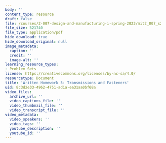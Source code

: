 ```yaml
---
body: ''
content_type: resource
draft: false
file: /courses/2-007-design-and-manufacturing-i-spring-2023/mit2_007_s23_whw05.pdf
file_size: 521740
file_type: application/pdf
hide_download: true
hide_download_original: null
image_metadata:
  caption: ''
  credit: ''
  image-alt: ''
learning_resource_types:
- Problem Sets
license: https://creativecommons.org/licenses/by-nc-sa/4.0/
resourcetype: Document
title: 'Written Homework 5: Transmissions and Fasteners'
uid: 8c3d2e33-4962-4751-ad1a-ea31aa0bf68a
video_files:
  archive_url: ''
  video_captions_file: ''
  video_thumbnail_file: ''
  video_transcript_file: ''
video_metadata:
  video_speakers: ''
  video_tags: ''
  youtube_description: ''
  youtube_id: ''
---
```

